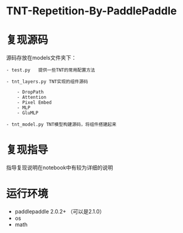 # TNT-Repetition-By-PaddlePaddle


# 复现源码

源码存放在models文件夹下：

    - test.py   提供一些TNT的常用配置方法
    
    - tnt_layers.py TNT实现的组件源码
        
        - DropPath
        - Attention
        - Pixel Embed
        - MLP
        - GluMLP
    
    - tnt_model.py TNT模型构建源码，将组件搭建起来
    
# 复现指导

指导复现说明在notebook中有较为详细的说明


# 运行环境

* paddlepaddle 2.0.2+ （可以是2.1.0）
* os
* math
